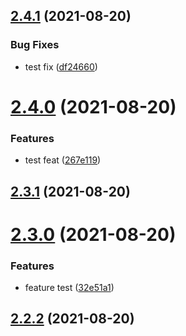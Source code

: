 ## [2.4.1](https://github.com/BanJoeH/PANTRI/compare/2.4.0...2.4.1) (2021-08-20)


### Bug Fixes

* test fix ([df24660](https://github.com/BanJoeH/PANTRI/commit/df24660d4ee10211abcd308decd13b08736d8b2d))



# [2.4.0](https://github.com/BanJoeH/PANTRI/compare/2.3.1...2.4.0) (2021-08-20)


### Features

* test feat ([267e119](https://github.com/BanJoeH/PANTRI/commit/267e1196ae668cc411c864e31187d311c724cbef))



## [2.3.1](https://github.com/BanJoeH/PANTRI/compare/2.3.0...2.3.1) (2021-08-20)



# [2.3.0](https://github.com/BanJoeH/PANTRI/compare/2.2.2...2.3.0) (2021-08-20)


### Features

* feature test ([32e51a1](https://github.com/BanJoeH/PANTRI/commit/32e51a1c5cd428a41e1f5d28bc11d8a879247cd2))



## [2.2.2](https://github.com/BanJoeH/PANTRI/compare/2.2.1...2.2.2) (2021-08-20)



